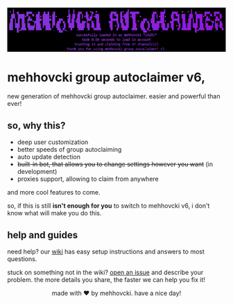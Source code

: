 <div align="center">

![title image](images/title.png)

</div>

# mehhovcki group autoclaimer v6,

new generation of mehhovcki group autoclaimer. easier and powerful than ever!

## so, why this?
* deep user customization
* better speeds of group autoclaiming
* auto update detection
* ~~built-in bot, that allows you to change settings however you want~~ (in     development)
* proxies support, allowing to claim from anywhere

and more cool features to come.

so, if this is still **isn't enough for you** to switch to mehhovcki v6, i don't know what will make you do this.

## help and guides
need help? our [wiki](https://github.com/mehh0vcki/group-autoclaimer/wiki) has easy setup instructions and answers to most questions. 

stuck on something not in the wiki? [open an issue](https://github.com/mehh0vcki/group-autoclaimer/issues) and describe your problem. the more details you share, the faster we can help you fix it!


<div align="center">

made with ❤ by mehhovcki. have a nice day!
